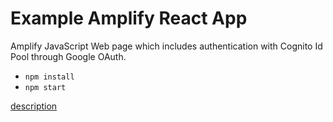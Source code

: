 # Example Amplify React App

Amplify JavaScript Web page which includes authentication with Cognito Id Pool through Google OAuth. 

* `npm install`
* `npm start`

[description](https://figmentresearch.com/aws/amplify-googleauth-cognitoidpool)

